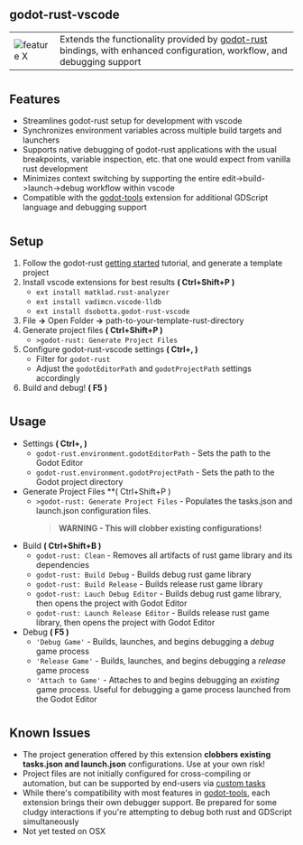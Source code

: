 ## godot-rust-vscode

|  |  |
| --- | --- |
| ![feature X](https://avatars.githubusercontent.com/u/66136469?s=128&v=4) | Extends the functionality provided by [godot-rust](https://godot-rust.github.io/) bindings, with enhanced configuration, workflow, and debugging support |

#
## Features

- Streamlines godot-rust setup for development with vscode
- Synchronizes environment variables across multiple build targets and launchers
- Supports native debugging of godot-rust applications with the usual breakpoints, variable inspection, etc. that one would expect from vanilla rust development
- Minimizes context switching by supporting the entire edit->build->launch->debug workflow within vscode
- Compatible with the [godot-tools](https://marketplace.visualstudio.com/items?itemName=geequlim.godot-tools) extension for additional GDScript language and debugging support
  
#
## Setup

1. Follow the godot-rust [getting started](https://godot-rust.github.io/book/getting-started/setup.html) tutorial, and generate a template project
2. Install vscode extensions for best results **( Ctrl+Shift+P )**
    - `ext install matklad.rust-analyzer`
    - `ext install vadimcn.vscode-lldb`
    - `ext install dsobotta.godot-rust-vscode`
3. File **->** Open Folder **->** path-to-your-template-rust-directory
4. Generate project files **( Ctrl+Shift+P )**
    - `>godot-rust: Generate Project Files`
5. Configure godot-rust-vscode settings **( Ctrl+, )**
    - Filter for `godot-rust`
    - Adjust the `godotEditorPath` and `godotProjectPath` settings accordingly
6. Build and debug! **( F5 )**

#
## Usage

- Settings **( Ctrl+, )**
    - `godot-rust.environment.godotEditorPath` - Sets the path to the Godot Editor
    - `godot-rust.environment.godotProjectPath` - Sets the path to the Godot project directory
- Generate Project Files **( Ctrl+Shift+P )
    - `>godot-rust: Generate Project Files` - Populates the tasks.json and launch.json configuration files. 
        >**WARNING - This will clobber existing configurations!**
- Build **( Ctrl+Shift+B )**
    - `godot-rust: Clean` - Removes all artifacts of rust game library and its dependencies
    - `godot-rust: Build Debug` - Builds debug rust game library
    - `godot-rust: Build Release` - Builds release rust game library
    - `godot-rust: Lauch Debug Editor` - Builds debug rust game library, then opens the project with Godot Editor
    - `godot-rust: Launch Release Editor` - Builds release rust game library, then opens the project with Godot Editor
- Debug **( F5 )**
    - `'Debug Game'` - Builds, launches, and begins debugging a *debug* game process
    - `'Release Game'` - Builds, launches, and begins debugging a *release* game process
    - `'Attach to Game'` - Attaches to and begins debugging an *existing* game process. Useful for debugging a game process launched from the Godot Editor


#
## Known Issues

- The project generation offered by this extension **clobbers existing tasks.json and launch.json** configurations. Use at your own risk!
- Project files are not initially configured for cross-compiling or automation, but can be supported by end-users via [custom tasks](https://code.visualstudio.com/docs/editor/tasks#_custom-tasks)
- While there's compatibility with most features in [godot-tools](https://marketplace.visualstudio.com/items?itemName=geequlim.godot-tools), each extension brings their own debugger support. Be prepared for some cludgy interactions if you're attempting to debug both rust and GDScript simultaneously
- Not yet tested on OSX

